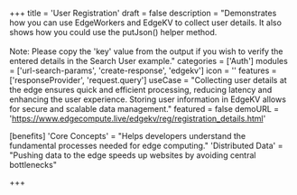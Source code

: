 +++
title = 'User Registration'
draft = false
description = "Demonstrates how you can use EdgeWorkers and EdgeKV to collect user details. It also shows how you could use the putJson() helper method. <br><br>Note: Please copy the 'key' value from the output if you wish to verify the entered details in the Search User example."
categories = ['Auth']
modules = ['url-search-params', 'create-response', 'edgekv']
icon = ''
features = ['responseProvider', 'request.query']
useCase = "Collecting user details at the edge ensures quick and efficient processing, reducing latency and enhancing the user experience. Storing user information in EdgeKV allows for secure and scalable data management."
featured = false
demoURL = 'https://www.edgecompute.live/edgekv/reg/registration_details.html'

[benefits]
	'Core Concepts' = "Helps developers understand the fundamental processes needed for edge computing."
	'Distributed Data' = "Pushing data to the edge speeds up websites by avoiding central bottlenecks"

+++